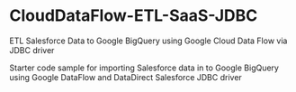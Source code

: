 # CloudDataFlow-ETL-SaaS-JDBC
ETL Salesforce Data to Google BigQuery using Google Cloud Data Flow via JDBC driver

Starter code sample for importing Salesforce data in to Google BigQuery using Google DataFlow and DataDirect Salesforce JDBC driver 

